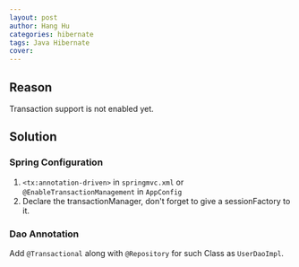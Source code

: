 ```yaml
---
layout: post
author: Hang Hu
categories: hibernate
tags: Java Hibernate 
cover: 
---
```


## Reason

Transaction support is not enabled yet.
## Solution

### Spring Configuration

1. `<tx:annotation-driven>` in `springmvc.xml` or `@EnableTransactionManagement` in `AppConfig`
2. Declare the transactionManager, don't forget to give a sessionFactory to it.
### Dao Annotation

Add `@Transactional` along with `@Repository` for such Class as `UserDaoImpl`.


